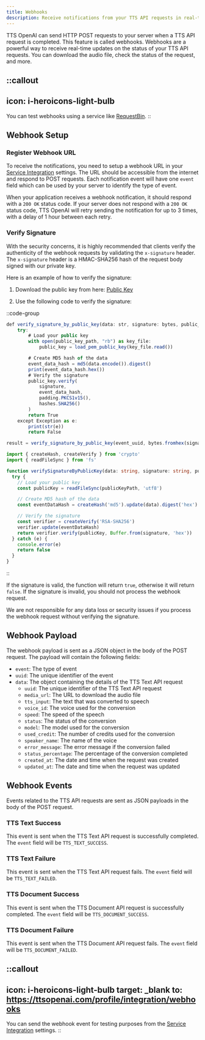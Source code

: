 ```yaml
---
title: Webhooks
description: Receive notifications from your TTS API requests in real-time with webhooks.
---
```


TTS OpenAI can send HTTP POST requests to your server when a TTS API request is completed. This feature is called webhooks. Webhooks are a powerful way to receive real-time updates on the status of your TTS API requests. You can download the audio file, check the status of the request, and more.

::callout
---
icon: i-heroicons-light-bulb
---
You can test webhooks using a service like [RequestBin](https://requestbin.com/).
::

## Webhook Setup

### Register Webhook URL

To receive the notifications, you need to setup a webhook URL in your [Service Integration](https://ttsopenai.com/profile/integration/webhooks) settings. The URL should be accessible from the internet and respond to POST requests. Each notification event will have one `event` field which can be used by your server to identify the type of event.

When your application receives a webhook notification, it should respond with a `200 OK` status code. If your server does not respond with a `200 OK` status code, TTS OpenAI will retry sending the notification for up to 3 times, with a delay of 1 hour between each retry.


### Verify Signature

With the security concerns, it is highly recommended that clients verify the authenticity of the webhook requests by validating the `x-signature` header. The `x-signature` header is a HMAC-SHA256 hash of the request body signed with our private key. 

Here is an example of how to verify the signature:

1. Download the public key from here: [Public Key](https://docs.ttsopenai.com/assets/uapi_public_key.pem)

2. Use the following code to verify the signature:

::code-group

```ts [py]
def verify_signature_by_public_key(data: str, signature: bytes, public_key_path: str) -> bool:
    try:
        # Load your public key
        with open(public_key_path, "rb") as key_file:
            public_key = load_pem_public_key(key_file.read())

        # Create MD5 hash of the data
        event_data_hash = md5(data.encode()).digest()
        print(event_data_hash.hex())
        # Verify the signature
        public_key.verify(
            signature,
            event_data_hash,
            padding.PKCS1v15(),
            hashes.SHA256()
        )
        return True
    except Exception as e:
        print(str(e))
        return False

result = verify_signature_by_public_key(event_uuid, bytes.fromhex(signature), "path/to/public/key/public_key.pem")
```

```ts [ts]
import { createHash, createVerify } from 'crypto'
import { readFileSync } from 'fs'

function verifySignatureByPublicKey(data: string, signature: string, publicKeyPath: string): boolean {
  try {
    // Load your public key
    const publicKey = readFileSync(publicKeyPath, 'utf8')

    // Create MD5 hash of the data
    const eventDataHash = createHash('md5').update(data).digest('hex')

    // Verify the signature
    const verifier = createVerify('RSA-SHA256')
    verifier.update(eventDataHash)
    return verifier.verify(publicKey, Buffer.from(signature, 'hex'))
  } catch (e) {
    console.error(e)
    return false
  }
}
```

::

If the signature is valid, the function will return `true`, otherwise it will return `false`. If the signature is invalid, you should not process the webhook request.

We are not responsible for any data loss or security issues if you process the webhook request without verifying the signature.

## Webhook Payload

The webhook payload is sent as a JSON object in the body of the POST request. The payload will contain the following fields:

- `event`: The type of event
- `uuid`: The unique identifier of the event
- `data`: The object containing the details of the TTS Text API request
  - `uuid`: The unique identifier of the TTS Text API request
  - `media_url`: The URL to download the audio file
  - `tts_input`: The text that was converted to speech
  - `voice_id`: The voice used for the conversion
  - `speed`: The speed of the speech
  - `status`: The status of the conversion
  - `model`: The model used for the conversion
  - `used_credit`: The number of credits used for the conversion
  - `speaker_name`: The name of the voice
  - `error_message`: The error message if the conversion failed
  - `status_percentage`: The percentage of the conversion completed
  - `created_at`: The date and time when the request was created
  - `updated_at`: The date and time when the request was updated

## Webhook Events

Events related to the TTS API requests are sent as JSON payloads in the body of the POST request. 

### TTS Text Success

This event is sent when the TTS Text API request is successfully completed. The `event` field will be `TTS_TEXT_SUCCESS`.

### TTS Text Failure

This event is sent when the TTS Text API request fails. The `event` field will be `TTS_TEXT_FAILED`.

### TTS Document Success

This event is sent when the TTS Document API request is successfully completed. The `event` field will be `TTS_DOCUMENT_SUCCESS`.

### TTS Document Failure

This event is sent when the TTS Document API request fails. The `event` field will be `TTS_DOCUMENT_FAILED`.

::callout
---
icon: i-heroicons-light-bulb
target: _blank
to: https://ttsopenai.com/profile/integration/webhooks
---
You can send the webhook event for testing purposes from the [Service Integration](https://ttsopenai.com/profile/integration/webhooks) settings.
::
